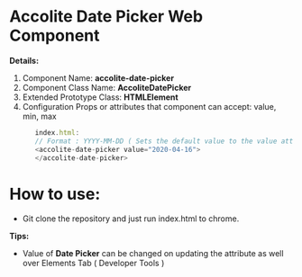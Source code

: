 # Accolite Date Picker Web Component 

**Details:**
   1. Component Name: **accolite-date-picker**
   2. Component Class Name: **AccoliteDatePicker**
   3. Extended Prototype Class: **HTMLElement**
   4. Configuration Props or attributes that component can accept: value, min, max
      ```javascript
         index.html: 
         // Format : YYYY-MM-DD ( Sets the default value to the value attribute )
         <accolite-date-picker value="2020-04-16">
         </accolite-date-picker>
      ```

# How to use:

* Git clone the repository and just run index.html to chrome.

 **Tips:**
 * Value of **Date Picker** can be changed on updating the attribute as well over Elements Tab ( Developer Tools )
